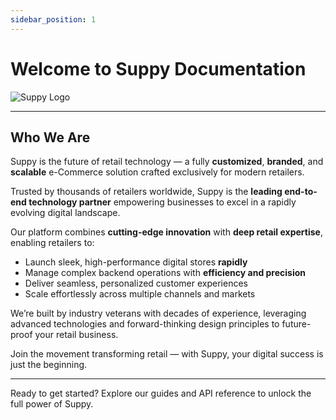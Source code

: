 ```yaml
---
sidebar_position: 1
---
```


# Welcome to Suppy Documentation

![Suppy Logo](/img/suppyapps_logo.jpeg)

---

## Who We Are

Suppy is the future of retail technology — a fully **customized**, **branded**, and **scalable** e-Commerce solution crafted exclusively for modern retailers.

Trusted by thousands of retailers worldwide, Suppy is the **leading end-to-end technology partner** empowering businesses to excel in a rapidly evolving digital landscape.  

Our platform combines **cutting-edge innovation** with **deep retail expertise**, enabling retailers to:

- Launch sleek, high-performance digital stores **rapidly**  
- Manage complex backend operations with **efficiency and precision**  
- Deliver seamless, personalized customer experiences  
- Scale effortlessly across multiple channels and markets  

We’re built by industry veterans with decades of experience, leveraging advanced technologies and forward-thinking design principles to future-proof your retail business.

Join the movement transforming retail — with Suppy, your digital success is just the beginning.

---

Ready to get started? Explore our guides and API reference to unlock the full power of Suppy.
